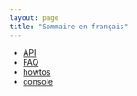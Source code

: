 ```yaml
---
layout: page
title: "Sommaire en français"
---
```




<ul>
<li><a href="/fr/api">API</a></li>
<li><a href="/fr/faq">FAQ</a></li>
<li><a href="/fr/howtos">howtos</a></li>
<li><a href="/fr/console">console</a></li>
</ul>